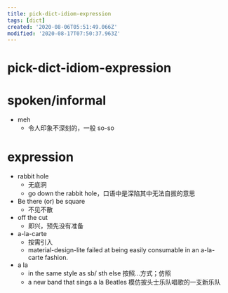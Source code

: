 ```yaml
---
title: pick-dict-idiom-expression
tags: [dict]
created: '2020-08-06T05:51:49.066Z'
modified: '2020-08-17T07:50:37.963Z'
---
```


# pick-dict-idiom-expression

# spoken/informal

- meh
  - 令人印象不深刻的，一般 so-so

# expression

- rabbit hole
  - 无底洞
  - go down the rabbit hole，口语中是深陷其中无法自拔的意思
- Be there (or) be square
  - 不见不散
- off the cut
  - 即兴，预先没有准备
- a-la-carte
  - 按需引入
  - material-design-lite failed at being easily consumable in an a-la-carte fashion.
- a la
  - in the same style as sb/ sth else 按照…方式；仿照
  - a new band that sings a la Beatles 模仿披头士乐队唱歌的一支新乐队
